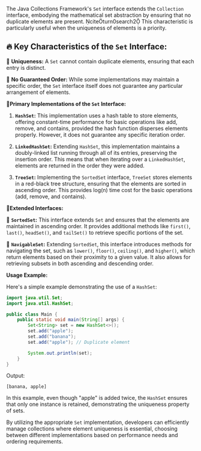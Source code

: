 The Java Collections Framework's `Set` interface extends the `Collection` interface, embodying the mathematical set abstraction by ensuring that no duplicate elements are present. citeturn0search2 This characteristic is particularly useful when the uniqueness of elements is a priority.

## 🔥 **Key Characteristics of the `Set` Interface:**

📌 **Uniqueness:** A `Set` cannot contain duplicate elements, ensuring that each entry is distinct. 

📌 **No Guaranteed Order:** While some implementations may maintain a specific order, the `Set` interface itself does not guarantee any particular arrangement of elements.

🔹**Primary Implementations of the `Set` Interface:**

1. **`HashSet`:** This implementation uses a hash table to store elements, offering constant-time performance for basic operations like add, remove, and contains, provided the hash function disperses elements properly. However, it does not guarantee any specific iteration order. 

2. **`LinkedHashSet`:** Extending `HashSet`, this implementation maintains a doubly-linked list running through all of its entries, preserving the insertion order. This means that when iterating over a `LinkedHashSet`, elements are returned in the order they were added. 

3. **`TreeSet`:** Implementing the `SortedSet` interface, `TreeSet` stores elements in a red-black tree structure, ensuring that the elements are sorted in ascending order. This provides log(n) time cost for the basic operations (add, remove, and contains). 

🔹**Extended Interfaces:**

📌 **`SortedSet`:** This interface extends `Set` and ensures that the elements are maintained in ascending order. It provides additional methods like `first()`, `last()`, `headSet()`, and `tailSet()` to retrieve specific portions of the set. 

📌 **`NavigableSet`:** Extending `SortedSet`, this interface introduces methods for navigating the set, such as `lower()`, `floor()`, `ceiling()`, and `higher()`, which return elements based on their proximity to a given value. It also allows for retrieving subsets in both ascending and descending order. 

**Usage Example:**

Here's a simple example demonstrating the use of a `HashSet`:


```java
import java.util.Set;
import java.util.HashSet;

public class Main {
    public static void main(String[] args) {
        Set<String> set = new HashSet<>();
        set.add("apple");
        set.add("banana");
        set.add("apple"); // Duplicate element

        System.out.println(set);
    }
}
```

Output:


```
[banana, apple]
```

In this example, even though "apple" is added twice, the `HashSet` ensures that only one instance is retained, demonstrating the uniqueness property of sets.

By utilizing the appropriate `Set` implementation, developers can efficiently manage collections where element uniqueness is essential, choosing between different implementations based on performance needs and ordering requirements.
